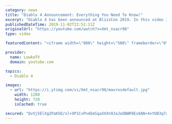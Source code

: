 ```yaml
---
category: news
title: "Diablo 4 Announcement: Everything You Need To Know!"
excerpt: "Diablo 4 has been announced at BlizzCon 2019. In this video I go over everything you need to know about this upcoming Blizzard Entertainment game."
publishedDateTime: 2019-11-02T22:51:11Z
originalUrl: "https://youtube.com/watch?v=Xmt_nsacr98"
type: video

featuredContent: "<iframe width=\"800\" height=\"500\" frameborder=\"0\" src=\"https://www.youtube.com/embed/Xmt_nsacr98\" allow=\"accelerometer; autoplay; encrypted-media; gyroscope; picture-in-picture\" allowfullscreen></iframe>"

provider:
  name: LowkoTV
  domain: youtube.com

topics:
  - Diablo 4

images:
  - url: "https://i.ytimg.com/vi/Xmt_nsacr98/maxresdefault.jpg"
    width: 1280
    height: 720
    isCached: true

secured: "DvVj5ElXg2PaKhD/sl+XP1CvPn4EmSqaXXXn9JoJoOBWR9Es8AN+4vYUB3q7ax7Aane3f0qpbef0o0G/CCzL9K6bdTDGMxOkHFXEyA8GcJ13olO/3Y3vJXStcXxtyXJT4cfHl2gze5lx7x4byi1L3EYJDOh17zpG0PABWmmU0aG2hsHJbAJtzXXy9bLkn87RVgqSbhch6JJuaYNgteE0OGrb6p/y9nGjqK9BW/OeMOmq8j4nFfZuekk08vLQvEw0zBRiUldxlSLdw9O2ebci/Gtx3x4PYI4cTjfXkl/x5FD2HsFiA0PYCg89A8crLCEF/Y4ldBqFw811aHx/3/C3CwuVy/SY3Y6Pv22yYwFJ5uDkFYoUHj72Wwm7cIf5w8T8daqwW2aNolt6ebDSkNPdaOv0TFHoSoouVXw2p+DHJm4oc6kA9MD9/JrWiw9jnh5M;VcOeKn7zAqAkPASdaLIXdQ=="
---
```


